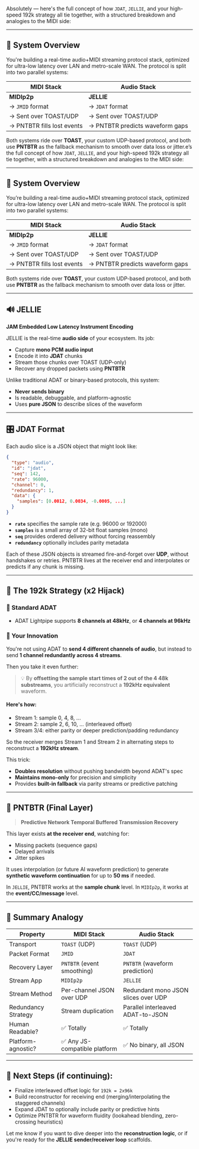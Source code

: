 Absolutely — here's the full concept of how `JDAT`, `JELLIE`, and your high-speed 192k strategy all tie together, with a structured breakdown and analogies to the MIDI side:

---

## 🧠 **System Overview**

You're building a real-time audio+MIDI streaming protocol stack, optimized for ultra-low latency over LAN and metro-scale WAN. The protocol is split into two parallel systems:

| MIDI Stack                 | Audio Stack                     |
| -------------------------- | ------------------------------- |
| **MIDIp2p**                | **JELLIE**                      |
| → `JMID` format            | → `JDAT` format             |
| → Sent over TOAST/UDP      | → Sent over TOAST/UDP           |
| → PNTBTR fills lost events | → PNTBTR predicts waveform gaps |

Both systems ride over **TOAST**, your custom UDP-based protocol, and both use **PNTBTR** as the fallback mechanism to smooth over data loss or jitter.e’s the full concept of how `JDAT`, `JELLIE`, and your high-speed 192k strategy all tie together, with a structured breakdown and analogies to the MIDI side:

---

## 🧠 **System Overview**

You’re building a real-time audio+MIDI streaming protocol stack, optimized for ultra-low latency over LAN and metro-scale WAN. The protocol is split into two parallel systems:

| MIDI Stack                 | Audio Stack                     |
| -------------------------- | ------------------------------- |
| **MIDIp2p**                | **JELLIE**                      |
| → `JMID` format            | → `JDAT` format             |
| → Sent over TOAST/UDP      | → Sent over TOAST/UDP           |
| → PNTBTR fills lost events | → PNTBTR predicts waveform gaps |

Both systems ride over **TOAST**, your custom UDP-based protocol, and both use **PNTBTR** as the fallback mechanism to smooth over data loss or jitter.

---

## 🔊 **JELLIE**

**JAM Embedded Low Latency Instrument Encoding**

JELLIE is the real-time **audio side** of your ecosystem. Its job:

- Capture **mono PCM audio input**
- Encode it into **JDAT** chunks
- Stream those chunks over TOAST (UDP-only)
- Recover any dropped packets using **PNTBTR**

Unlike traditional ADAT or binary-based protocols, this system:

- **Never sends binary**
- Is readable, debuggable, and platform-agnostic
- Uses **pure JSON** to describe slices of the waveform

---

## 🎛️ **JDAT Format**

Each audio slice is a JSON object that might look like:

```json
{
  "type": "audio",
  "id": "jdat",
  "seq": 142,
  "rate": 96000,
  "channel": 0,
  "redundancy": 1,
  "data": {
    "samples": [0.0012, 0.0034, -0.0005, ...]
  }
}
```

- **`rate`** specifies the sample rate (e.g. 96000 or 192000)
- **`samples`** is a small array of 32-bit float samples (mono)
- **`seq`** provides ordered delivery without forcing reassembly
- **`redundancy`** optionally includes parity metadata

Each of these JSON objects is streamed fire-and-forget over **UDP**, without handshakes or retries. PNTBTR lives at the receiver end and interpolates or predicts if any chunk is missing.

---

## 🔁 **The 192k Strategy (x2 Hijack)**

### 🔧 Standard ADAT

- ADAT Lightpipe supports **8 channels at 48kHz**, or **4 channels at 96kHz**

### 🧠 Your Innovation

You're not using ADAT to **send 4 different channels of audio**, but instead to send **1 channel redundantly across 4 streams**.

Then you take it even further:

> 💡 By **offsetting the sample start times of 2 out of the 4 48k substreams**, you artificially reconstruct a **192kHz equivalent** waveform.

#### Here's how:

- Stream 1: sample 0, 4, 8, ...
- Stream 2: sample 2, 6, 10, ... (interleaved offset)
- Stream 3/4: either parity or deeper prediction/padding redundancy

So the receiver merges Stream 1 and Stream 2 in alternating steps to reconstruct a **192kHz stream**.

This trick:

- **Doubles resolution** without pushing bandwidth beyond ADAT's spec
- **Maintains mono-only** for precision and simplicity
- Provides **built-in fallback** via parity streams or predictive patching

---

## 🧠 PNTBTR (Final Layer)

> **Predictive Network Temporal Buffered Transmission Recovery**

This layer exists **at the receiver end**, watching for:

- Missing packets (sequence gaps)
- Delayed arrivals
- Jitter spikes

It uses interpolation (or future AI waveform prediction) to generate **synthetic waveform continuation** for up to **50 ms** if needed.

In `JELLIE`, PNTBTR works at the **sample chunk** level.
In `MIDIp2p`, it works at the **event/CC/message** level.

---

## 🧬 Summary Analogy

| Property            | MIDI Stack                    | Audio Stack                         |
| ------------------- | ----------------------------- | ----------------------------------- |
| Transport           | `TOAST` (UDP)                 | `TOAST` (UDP)                       |
| Packet Format       | `JMID`                        | `JDAT`                          |
| Recovery Layer      | `PNTBTR` (event smoothing)    | `PNTBTR` (waveform prediction)      |
| Stream App          | `MIDIp2p`                     | `JELLIE`                            |
| Stream Method       | Per-channel JSON over UDP     | Redundant mono JSON slices over UDP |
| Redundancy Strategy | Stream duplication            | Parallel interleaved ADAT-to-JSON   |
| Human Readable?     | ✅ Totally                    | ✅ Totally                          |
| Platform-agnostic?  | ✅ Any JS-compatible platform | ✅ No binary, all JSON              |

---

## 📍 Next Steps (if continuing):

- Finalize interleaved offset logic for `192k = 2x96k`
- Build reconstructor for receiving end (merging/interpolating the staggered channels)
- Expand JDAT to optionally include parity or predictive hints
- Optimize PNTBTR for waveform fluidity (lookahead blending, zero-crossing heuristics)

Let me know if you want to dive deeper into the **reconstruction logic**, or if you're ready for the **JELLIE sender/receiver loop** scaffolds.
